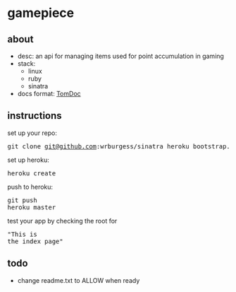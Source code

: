 # gamepiece

## about
* desc: an api for managing items used for point accumulation in gaming
* stack: 
    * linux
    * ruby
    * sinatra
* docs format: [TomDoc](http://tomdoc.org/)

## instructions
set up your repo: <pre>git clone git@github.com:wrburgess/sinatra_heroku_bootstrap.git</pre>
set up heroku: <pre>heroku create</pre>
push to heroku: <pre>git push heroku master</pre>
test your app by checking the root for <pre>"This is the index page"</pre>

## todo
* change readme.txt to ALLOW when ready